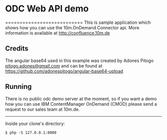 # ODC Web API demo
===========================
This is sample application which shows how you can use the 10m.OnDemand Connector
api. More information is available at http://confluence.10m.de


## Credits
The angular base64 used in this example was created by  Adones Pitogo <pitogo.adones@gmail.com> 
and can be found at https://github.com/adonespitogo/angular-base64-upload


## Running
There is no public odc demo server at the moment, so if you want a demo how you can use 
IBM ContentManager OnDemand (CMOD) please send a request to our sales team at 10m.de.

-------
<p>Inside your clone's directory:</p>

```
$ php -S 127.0.0.1:8000
```
